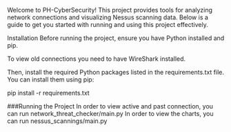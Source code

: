 Welcome to PH-CyberSecurity! This project provides tools for analyzing network connections and visualizing Nessus scanning data. Below is a guide to get you started with running and using this project effectively.

Installation
Before running the project, ensure you have Python installed and pip. 

To view old connections you need to have WireShark installed.

Then, install the required Python packages listed in the requirements.txt file. You can install them using pip:

pip install -r requirements.txt

###Running the Project
In order to view active and past connection, you can run network_threat_checker/main.py
In order to view the charts, you can run nessus_scannings/main.py
